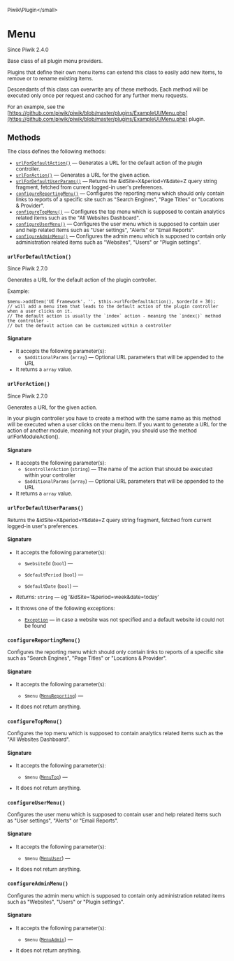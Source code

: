 <small>Piwik\Plugin\</small>

Menu
====

Since Piwik 2.4.0

Base class of all plugin menu providers.

Plugins that define their own menu items can extend this class to easily
add new items, to remove or to rename existing items.

Descendants of this class can overwrite any of these methods. Each method will be executed only once per request
and cached for any further menu requests.

For an example, see the [https://github.com/piwik/piwik/blob/master/plugins/ExampleUI/Menu.php](https://github.com/piwik/piwik/blob/master/plugins/ExampleUI/Menu.php) plugin.

Methods
-------

The class defines the following methods:

- [`urlForDefaultAction()`](#urlfordefaultaction) &mdash; Generates a URL for the default action of the plugin controller.
- [`urlForAction()`](#urlforaction) &mdash; Generates a URL for the given action.
- [`urlForDefaultUserParams()`](#urlfordefaultuserparams) &mdash; Returns the &idSite=X&period=Y&date=Z query string fragment, fetched from current logged-in user's preferences.
- [`configureReportingMenu()`](#configurereportingmenu) &mdash; Configures the reporting menu which should only contain links to reports of a specific site such as "Search Engines", "Page Titles" or "Locations & Provider".
- [`configureTopMenu()`](#configuretopmenu) &mdash; Configures the top menu which is supposed to contain analytics related items such as the "All Websites Dashboard".
- [`configureUserMenu()`](#configureusermenu) &mdash; Configures the user menu which is supposed to contain user and help related items such as "User settings", "Alerts" or "Email Reports".
- [`configureAdminMenu()`](#configureadminmenu) &mdash; Configures the admin menu which is supposed to contain only administration related items such as "Websites", "Users" or "Plugin settings".

<a name="urlfordefaultaction" id="urlfordefaultaction"></a>
<a name="urlForDefaultAction" id="urlForDefaultAction"></a>
### `urlForDefaultAction()`

Since Piwik 2.7.0

Generates a URL for the default action of the plugin controller.

Example:
```
$menu->addItem('UI Framework', '', $this->urlForDefaultAction(), $orderId = 30);
// will add a menu item that leads to the default action of the plugin controller when a user clicks on it.
// The default action is usually the `index` action - meaning the `index()` method the controller -
// but the default action can be customized within a controller
```

#### Signature

-  It accepts the following parameter(s):
    - `$additionalParams` (`array`) &mdash;
       Optional URL parameters that will be appended to the URL
- It returns a `array` value.

<a name="urlforaction" id="urlforaction"></a>
<a name="urlForAction" id="urlForAction"></a>
### `urlForAction()`

Since Piwik 2.7.0

Generates a URL for the given action.

In your plugin controller you have to create a method with the same name
as this method will be executed when a user clicks on the menu item. If you want to generate a URL for the
action of another module, meaning not your plugin, you should use the method urlForModuleAction().

#### Signature

-  It accepts the following parameter(s):
    - `$controllerAction` (`string`) &mdash;
       The name of the action that should be executed within your controller
    - `$additionalParams` (`array`) &mdash;
       Optional URL parameters that will be appended to the URL
- It returns a `array` value.

<a name="urlfordefaultuserparams" id="urlfordefaultuserparams"></a>
<a name="urlForDefaultUserParams" id="urlForDefaultUserParams"></a>
### `urlForDefaultUserParams()`

Returns the &idSite=X&period=Y&date=Z query string fragment, fetched from current logged-in user's preferences.

#### Signature

-  It accepts the following parameter(s):
    - `$websiteId` (`bool`) &mdash;
      
    - `$defaultPeriod` (`bool`) &mdash;
      
    - `$defaultDate` (`bool`) &mdash;
      

- *Returns:*  `string` &mdash;
    eg '&idSite=1&period=week&date=today'
- It throws one of the following exceptions:
    - [`Exception`](http://php.net/class.Exception) &mdash; in case a website was not specified and a default website id could not be found

<a name="configurereportingmenu" id="configurereportingmenu"></a>
<a name="configureReportingMenu" id="configureReportingMenu"></a>
### `configureReportingMenu()`

Configures the reporting menu which should only contain links to reports of a specific site such as "Search Engines", "Page Titles" or "Locations & Provider".

#### Signature

-  It accepts the following parameter(s):
    - `$menu` ([`MenuReporting`](../../Piwik/Menu/MenuReporting.md)) &mdash;
      
- It does not return anything.

<a name="configuretopmenu" id="configuretopmenu"></a>
<a name="configureTopMenu" id="configureTopMenu"></a>
### `configureTopMenu()`

Configures the top menu which is supposed to contain analytics related items such as the "All Websites Dashboard".

#### Signature

-  It accepts the following parameter(s):
    - `$menu` ([`MenuTop`](../../Piwik/Menu/MenuTop.md)) &mdash;
      
- It does not return anything.

<a name="configureusermenu" id="configureusermenu"></a>
<a name="configureUserMenu" id="configureUserMenu"></a>
### `configureUserMenu()`

Configures the user menu which is supposed to contain user and help related items such as "User settings", "Alerts" or "Email Reports".

#### Signature

-  It accepts the following parameter(s):
    - `$menu` ([`MenuUser`](../../Piwik/Menu/MenuUser.md)) &mdash;
      
- It does not return anything.

<a name="configureadminmenu" id="configureadminmenu"></a>
<a name="configureAdminMenu" id="configureAdminMenu"></a>
### `configureAdminMenu()`

Configures the admin menu which is supposed to contain only administration related items such as "Websites", "Users" or "Plugin settings".

#### Signature

-  It accepts the following parameter(s):
    - `$menu` ([`MenuAdmin`](../../Piwik/Menu/MenuAdmin.md)) &mdash;
      
- It does not return anything.

